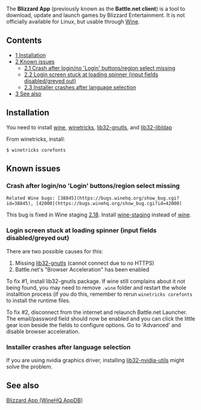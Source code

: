 The **Blizzard App** (previously known as the **Battle.net client**) is a tool to download, update and launch games by Blizzard Entertainment. It is not officially available for Linux, but usable through [Wine](/index.php/Wine "Wine").

## Contents

*   [1 Installation](#Installation)
*   [2 Known issues](#Known_issues)
    *   [2.1 Crash after login/no 'Login' buttons/region select missing](#Crash_after_login.2Fno_.27Login.27_buttons.2Fregion_select_missing)
    *   [2.2 Login screen stuck at loading spinner (input fields disabled/greyed out)](#Login_screen_stuck_at_loading_spinner_.28input_fields_disabled.2Fgreyed_out.29)
    *   [2.3 Installer crashes after language selection](#Installer_crashes_after_language_selection)
*   [3 See also](#See_also)

## Installation

You need to install [wine](/index.php/Wine "Wine"), [winetricks](https://www.archlinux.org/packages/?name=winetricks), [lib32-gnutls](https://www.archlinux.org/packages/?name=lib32-gnutls), and [lib32-libldap](https://www.archlinux.org/packages/?name=lib32-libldap)

From winetricks, install:

```
$ winetricks corefonts

```

## Known issues

### Crash after login/no 'Login' buttons/region select missing

	Related Wine bugs: [38845](https://bugs.winehq.org/show_bug.cgi?id=38845), [42000](https://bugs.winehq.org/show_bug.cgi?id=42000)

This bug is fixed in Wine staging [2.18](https://www.wine-staging.com/news/2017-10-04-release-2.18.html). Install [wine-staging](https://www.archlinux.org/packages/?name=wine-staging) instead of [wine](https://www.archlinux.org/packages/?name=wine).

### Login screen stuck at loading spinner (input fields disabled/greyed out)

There are two possible causes for this:

1.  Missing [lib32-gnutls](https://www.archlinux.org/packages/?name=lib32-gnutls) (cannot connect due to no HTTPS)
2.  Battle.net's "Browser Acceleration" has been enabled

To fix #1, install lib32-gnutls package. If wine still complains about it not being found, you may need to remove `.wine` folder and restart the whole installtion process (if you do this, remember to rerun `winetricks corefonts` to install the runtime files.

To fix #2, disconnect from the internet and relaunch Battle.net Launcher. The email/password field should now be enabled and you can click the little gear icon beside the fields to configure options. Go to 'Advanced' and disable browser acceleration.

### Installer crashes after language selection

If you are using nvidia graphics driver, installing [lib32-nvidia-utils](https://www.archlinux.org/packages/?name=lib32-nvidia-utils) might solve the problem.

## See also

[Blizzard App (WineHQ AppDB)](https://appdb.winehq.org/objectManager.php?iId=28855&sClass=version)